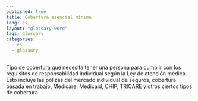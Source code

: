 ```yaml
---
published: true
title: Cobertura esencial mínima
lang: es
layout: "glossary-word"
tags: glossary
categories:
  - es
  - glossary
---
```


Tipo de cobertura que necesita tener una persona para cumplir con los requisitos de responsabilidad individual según la Ley de atención médica. Esto incluye las pólizas del mercado individual de seguros, cobertura basada en trabajo, Medicare, Medicaid, CHIP, TRICARE y otros ciertos tipos de cobertura.
